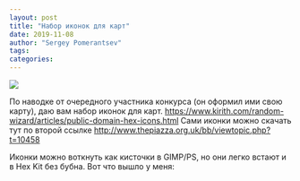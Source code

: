 ```yaml
---
layout: post
title: "Набор иконок для карт"
date: 2019-11-08
author: "Sergey Pomerantsev"
tags:
categories:
---
```


![](https://paper-attachments.dropbox.com/s_70F74CDB9C58412E17DCCDDE66F1ED4DF95AE98CCB29ADEA51443CDBA098D9F0_1586021286961_file.png)

По наводке от очередного участника конкурса (он оформил ими свою карту), даю вам набор иконок для карт.
<https://www.kirith.com/random-wizard/articles/public-domain-hex-icons.html>
Сами иконки можно скачать тут по второй ссылке
<http://www.thepiazza.org.uk/bb/viewtopic.php?t=10458>

Иконки можно воткнуть как кисточки в GIMP/PS, но они легко встают и в Hex Kit без бубна.
Вот что вышло у меня:
